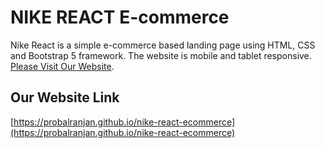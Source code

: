 # NIKE REACT E-commerce

Nike React is a simple e-commerce based landing page using HTML, CSS and Bootstrap 5 framework. The website is mobile and tablet responsive. [Please Visit Our Website](https://probalranjan.github.io/nike-react-ecommerce).

## Our Website Link

[https://probalranjan.github.io/nike-react-ecommerce](https://probalranjan.github.io/nike-react-ecommerce)